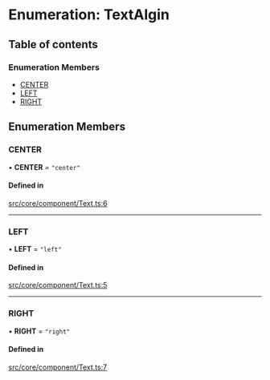 # Enumeration: TextAlgin

## Table of contents

### Enumeration Members

- [CENTER](TextAlgin.md#center)
- [LEFT](TextAlgin.md#left)
- [RIGHT](TextAlgin.md#right)

## Enumeration Members

### CENTER

• **CENTER** = ``"center"``

#### Defined in

[src/core/component/Text.ts:6](https://github.com/hxg2050/hxg/blob/2de6870/src/core/component/Text.ts#L6)

___

### LEFT

• **LEFT** = ``"left"``

#### Defined in

[src/core/component/Text.ts:5](https://github.com/hxg2050/hxg/blob/2de6870/src/core/component/Text.ts#L5)

___

### RIGHT

• **RIGHT** = ``"right"``

#### Defined in

[src/core/component/Text.ts:7](https://github.com/hxg2050/hxg/blob/2de6870/src/core/component/Text.ts#L7)
